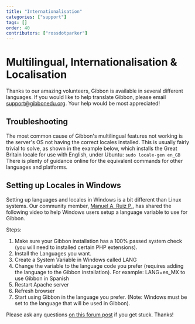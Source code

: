 ```yaml
---
title: "Internationalisation"
categories: ["support"]
tags: []
order: 40
contributors: ["rossdotparker"]
---
```


# Multilingual, Internationalisation & Localisation

Thanks to our amazing volunteers, Gibbon is available in several different languages. If you would like to help translate Gibbon, please email [support@gibbonedu.org](mailto:support@gibbonedu.org). Your help would be most appreciated!

## Troubleshooting

The most common cause of Gibbon's multilingual features not working is the server's OS not having the correct locales installed. This is usually fairly trivial to solve, as shown in the example below, which installs the Great Britain locale for use with English, under Ubuntu: `sudo locale-gen en_GB` There is plenty of guidance online for the equivalent commands for other languages and platforms.

## Setting up Locales in Windows

Setting up languages and locales in Windows is a bit different than Linux systems. Our community member,  [Manuel A. Ruiz P.](https://ask.gibbonedu.org/profile/manuelruizp84), has shared the following video to help Windows users setup a language variable to use for Gibbon.

Steps:

1. Make sure your Gibbon installation has a 100% passed system check (you will need to installed certain PHP extensions).
2. Install the Languages you want.
3. Create a System Variable in Windows called LANG
4. Change the variable to the language code you prefer (requires adding the language to the Gibbon installation). For example: LANG=es_MX to use Gibbon in Spanish
5. Restart Apache server
6. Refresh browser
7. Start using Gibbon in the language you prefer. (Note: Windows must be set to the language that will be used in Gibbon).

Please ask any questions [on this forum post](https://ask.gibbonedu.org/discussion/3543/translate-gibbon-into-another-language-in-a-windows-environment) if you get stuck. Thanks!
